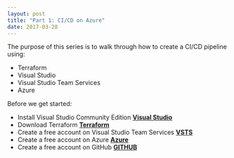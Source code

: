 ```yaml
---
layout: post
title: "Part 1: CI/CD on Azure"
date: 2017-03-28
---
```


The purpose of this series is to walk through how to create a CI/CD pipeline using:
- Terraform
- Visual Studio
- Visual Studio Team Services
- Azure

Before we get started:
- Install Visual Studio Community Edition
 __[Visual Studio](https://visualstudio.microsoft.com/vs/community/)__
- Download Terraform
 __[Terraform](https://www.terraform.io/downloads.html)__
- Create a free account on Visual Studio Team Services
 __[VSTS](https://visualstudio.microsoft.com/team-services/)__
- Create a free account on Azure 
 __[Azure](https://azure.microsoft.com/en-us/)__
- Create a free account on GitHub
 __[GITHUB](https://github.com/)__


